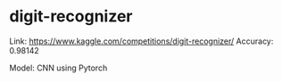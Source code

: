 # digit-recognizer

Link: https://www.kaggle.com/competitions/digit-recognizer/
Accuracy: 0.98142

Model: CNN using Pytorch
